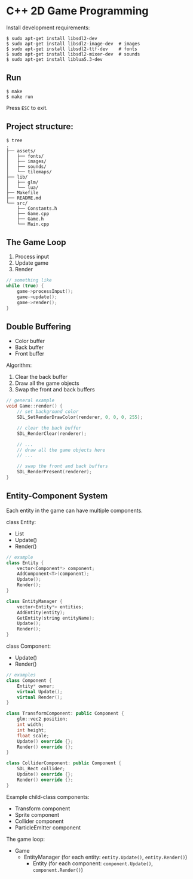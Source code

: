 # C++ 2D Game Programming

Install development requirements:

```text
$ sudo apt-get install libsdl2-dev
$ sudo apt-get install libsdl2-image-dev  # images
$ sudo apt-get install libsdl2-ttf-dev    # fonts
$ sudo apt-get install libsdl2-mixer-dev  # sounds
$ sudo apt-get install liblua5.3-dev
```

## Run

```text
$ make
$ make run
```

Press `ESC` to exit.

## Project structure:

```
$ tree
.
├── assets/
│   ├── fonts/
│   ├── images/
│   ├── sounds/
│   └── tilemaps/
├── lib/
│   ├── glm/
│   └── lua/
├── Makefile
├── README.md
└── src/
    ├── Constants.h
    ├── Game.cpp
    ├── Game.h
    └── Main.cpp
```

## The Game Loop

1. Process input
2. Update game
3. Render

```cpp
// something like
while (true) {
    game->processInput();
    game->update();
    game->render();
}
```

## Double Buffering

- Color buffer
- Back buffer
- Front buffer

Algorithm:

1. Clear the back buffer
1. Draw all the game objects
1. Swap the front and back buffers

```cpp
// general example
void Game::render() {
    // set background color
    SDL_SetRenderDrawColor(renderer, 0, 0, 0, 255);

    // clear the back buffer
    SDL_RenderClear(renderer);

    // ...
    // draw all the game objects here
    // ...

    // swap the front and back buffers
    SDL_RenderPresent(renderer);
}
```

## Entity-Component System

Each entity in the game can have multiple components.

class Entity:
- List<Component>
- Update()
- Render()

```cpp
// example
class Entity {
    vector<Component*> component;
    AddComponent<T>(component);
    Update();
    Render();
}

class EntityManager {
    vector<Entity*> entities;
    AddEntity(entity);
    GetEntity(string entityName);
    Update();
    Render();
}
```

class Component:
- Update()
- Render()

```cpp
// examples
class Component {
    Entity* owner;
    virtual Update();
    virtual Render();
}

class TransformComponent: public Component {
    glm::vec2 position;
    int width;
    int height;
    float scale;
    Update() override {};
    Render() override {};
}

class ColliderComponent: public Component {
    SDL_Rect collider;
    Update() override {};
    Render() override {};
}
```

Example child-class components:

- Transform component
- Sprite component
- Collider component
- ParticleEmitter component

The game loop:

- Game
    - EntityManager (for each entity: `entity.Update()`, `entity.Render()`)
        - Entity (for each component: `component.Update()`, `component.Render()`)

